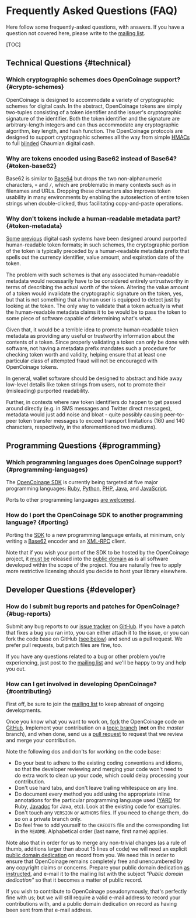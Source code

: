 Frequently Asked Questions (FAQ)
================================

Here follow some frequently-asked questions, with answers. If you have a
question not covered here, please write to the [mailing list][].

[mailing list]: http://groups.google.com/group/opencoinage

[TOC]

## Technical Questions {#technical}

### Which cryptographic schemes does OpenCoinage support? {#crypto-schemes}

OpenCoinage is designed to accommodate a variety of cryptographic schemes
for digital cash. In the abstract, OpenCoinage tokens are simply two-tuples
consisting of a token identifier and the issuer's cryptographic signature of
the identifier. Both the token identifier and the signature are
arbitrary-length integers and can thus accommodate any cryptographic
algorithm, key length, and hash function. The OpenCoinage protocols are
designed to support cryptographic schemes all the way from simple
[HMACs][HMAC] to full [blinded][blind signature] Chaumian digital cash.

[HMAC]:            http://en.wikipedia.org/wiki/HMAC
[blind signature]: http://en.wikipedia.org/wiki/Blind_signature

### Why are tokens encoded using Base62 instead of Base64? {#token-base62}

Base62 is similar to [Base64][] but drops the two non-alphanumeric
characters, `+` and `/`, which are problematic in many contexts such as in
filenames and URLs. Dropping these characters also improves token usability
in many environments by enabling the autoselection of entire token strings
when double-clicked, thus facilitating copy-and-paste operations.

[Base64]: http://en.wikipedia.org/wiki/Base64

### Why don't tokens include a human-readable metadata part? {#token-metadata}

[Some][Yodelbank] [previous][eCache] digital cash systems have been designed
around purported human-readable token formats; in such schemes, the
cryptographic portion of the token is typically preceded by a human-readable
metadata prefix that spells out the currency identifier, value amount, and
expiration date of the token.

The problem with such schemes is that any associated human-readable metadata
would necessarily have to be considered entirely untrustworthy in terms of
describing the actual worth of the token. Altering the value amount of a
token would invalidate the cryptographic signature on the token, yes, but
that is not something that a human user is equipped to detect just by
looking at the token. The only way to validate that a token actually is
what the human-readable metadata claims it to be would be to pass the token
to some piece of software capable of determining what's what.

Given that, it would be a terrible idea to promote human-readable token
metadata as providing any useful or trustworthy information about the
contents of a token. Since properly validating a token can only be done
with software, not having a metadata prefix mandates such a procedure for
checking token worth and validity, helping ensure that at least one
particular class of attempted fraud will not be encouraged with OpenCoinage
tokens.

In general, wallet software should be designed to abstract and hide away
low-level details like token strings from users, not to promote their
(misleading) purported readability.

Further, in contexts where raw token identifiers do happen to get passed
around directly (e.g. in SMS messages and Twitter direct messages),
metadata would just add noise and bloat - quite possibly causing
peer-to-peer token transfer messages to exceed transport limitations (160
and 140 characters, respectively, in the aforementioned two mediums).

[Yodelbank]: http://web.archive.org/web/20050901141955/http://yodelbank.com/certificates.html
[eCache]:    https://ffij33ewbnoeqnup.onion.meshmx.com/readme.php

## Programming Questions {#programming}

### Which programming languages does OpenCoinage support? {#programming-languages}

The [OpenCoinage SDK](/sdk) is currently being targeted at five major
programming languages: [Ruby](/sdk/ruby), [Python](/sdk/python),
[PHP](/sdk/php), [Java](/sdk/java), and [JavaScript](/sdk/javascript).

Ports to other programming languages [are welcomed](#contributing).

### How do I port the OpenCoinage SDK to another programming language? {#porting}

Porting the [SDK](/sdk) to a new programming language entails, at minimum,
only writing a [Base62](#token-base62) encoder and an [XML-RPC](/api/xmlrpc)
client.

Note that if you wish your port of the SDK to be hosted by the OpenCoinage
project, it [must be](#contributing) released into the [public
domain](#licensing) as is all software developed within the scope of the
project. You are naturally free to apply more restrictive licensing should
you decide to host your library elsewhere.

## Developer Questions {#developer}

### How do I submit bug reports and patches for OpenCoinage? {#bug-reports}

Submit any bug reports to our [issue tracker][] on [GitHub][]. If you have a
patch that fixes a bug you ran into, you can either attach it to the issue,
or you can fork the code base on GitHub ([see below](#contributing)) and
send us a pull request. We prefer pull requests, but patch files are fine,
too.

If you have any questions related to a bug or other problem you're
experiencing, just post to the [mailing list][] and we'll be happy to try
and help you out.

[issue tracker]: http://github.com/opencoinage/opencoinage/issues

### How can I get involved in developing OpenCoinage? {#contributing}

First off, be sure to join the [mailing list][] to keep abreast of ongoing
developments.

Once you know what you want to work on, [fork][] the OpenCoinage code on
[GitHub][]. Implement your contribution on a [topic branch][] (**not** on
the _master_ branch), and when done, send us a [pull request][] to request
that we review and merge your contribution.

Note the following dos and don'ts for working on the code base:

* Do your best to adhere to the existing coding conventions and idioms, so
  that the developer reviewing and merging your code won't need to do
  extra work to clean up your code, which could delay processing your
  contribution.
* Don't use hard tabs, and don't leave trailing whitespace on any line.
* Do document every method you add using the appropriate inline annotations
  for the particular programming language used ([YARD][] for Ruby,
  [Javadoc][] for Java, etc).  Look at the existing code for examples.
* Don't touch any `VERSION` or `AUTHORS` files. If you need to change them,
  do so on a private branch only.
* Do feel free to add yourself to the `CREDITS` file and the corresponding
  list in the `README`. Alphabetical order (last name, first name) applies.

Note also that in order for us to merge any non-trivial changes (as a rule
of thumb, additions larger than about 15 lines of code) we will need an
explicit [public domain dedication][PDD] on record from you. We need this in
order to ensure that OpenCoinage remains completely free and unencumbered by
any copyright claims or concerns. Prepare your public domain dedication [as
instructed][PDD], and e-mail it to the mailing list with the subject
_"Public domain dedication"_ so that it becomes a matter of public record.

If you wish to contribute to OpenCoinage pseudonymously, that's perfectly
fine with us; but we will still require a valid e-mail address to record
your contributions with, and a public domain dedication on record as having
been sent from that e-mail address.

[GitHub]:       http://github.com/opencoinage
[fork]:         http://help.github.com/forking/
[topic branch]: http://github.com/dchelimsky/rspec/wiki/topic-branches
[pull request]: http://help.github.com/pull-requests/
[YARD]:         http://yardoc.org/
[Javadoc]:      http://www.oracle.com/technetwork/java/javase/documentation/index-137868.html
[PDD]:          http://unlicense.org/#unlicensing-contributions
